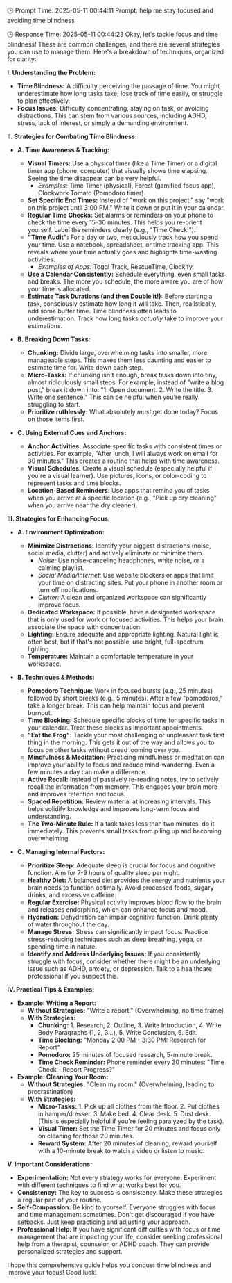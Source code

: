 🕒 Prompt Time: 2025-05-11 00:44:11
Prompt: help me stay focused and avoiding time blindness


🕒 Response Time: 2025-05-11 00:44:23
Okay, let's tackle focus and time blindness! These are common challenges, and there are several strategies you can use to manage them. Here's a breakdown of techniques, organized for clarity:

**I. Understanding the Problem:**

*   **Time Blindness:**  A difficulty perceiving the passage of time.  You might underestimate how long tasks take, lose track of time easily, or struggle to plan effectively.
*   **Focus Issues:**  Difficulty concentrating, staying on task, or avoiding distractions. This can stem from various sources, including ADHD, stress, lack of interest, or simply a demanding environment.

**II. Strategies for Combating Time Blindness:**

*   **A. Time Awareness & Tracking:**
    *   **Visual Timers:**  Use a physical timer (like a Time Timer) or a digital timer app (phone, computer) that visually shows time elapsing.  Seeing the time disappear can be very helpful.
        *   *Examples:* Time Timer (physical), Forest (gamified focus app), Clockwork Tomato (Pomodoro timer).
    *   **Set Specific End Times:** Instead of "work on this project," say "work on this project until 3:00 PM."  Write it down or put it in your calendar.
    *   **Regular Time Checks:**  Set alarms or reminders on your phone to check the time every 15-30 minutes.  This helps you re-orient yourself.  Label the reminders clearly (e.g., "Time Check!").
    *   **"Time Audit":** For a day or two, meticulously track how you spend your time.  Use a notebook, spreadsheet, or time tracking app. This reveals where your time actually goes and highlights time-wasting activities.
        *   *Examples of Apps:* Toggl Track, RescueTime, Clockify.
    *   **Use a Calendar Consistently:**  Schedule everything, even small tasks and breaks.  The more you schedule, the more aware you are of how your time is allocated.
    *   **Estimate Task Durations (and then Double it!):**  Before starting a task, consciously estimate how long it will take.  Then, realistically, add some buffer time. Time blindness often leads to underestimation.  Track how long tasks *actually* take to improve your estimations.

*   **B. Breaking Down Tasks:**
    *   **Chunking:**  Divide large, overwhelming tasks into smaller, more manageable steps.  This makes them less daunting and easier to estimate time for.  Write down each step.
    *   **Micro-Tasks:** If chunking isn't enough, break tasks down into tiny, almost ridiculously small steps.  For example, instead of "write a blog post," break it down into: "1. Open document. 2. Write the title. 3. Write one sentence." This can be helpful when you're really struggling to start.
    *   **Prioritize ruthlessly:** What absolutely *must* get done today? Focus on those items first.

*   **C. Using External Cues and Anchors:**
    *   **Anchor Activities:**  Associate specific tasks with consistent times or activities.  For example, "After lunch, I will always work on email for 30 minutes." This creates a routine that helps with time awareness.
    *   **Visual Schedules:**  Create a visual schedule (especially helpful if you're a visual learner).  Use pictures, icons, or color-coding to represent tasks and time blocks.
    *   **Location-Based Reminders:**  Use apps that remind you of tasks when you arrive at a specific location (e.g., "Pick up dry cleaning" when you arrive near the dry cleaner).

**III. Strategies for Enhancing Focus:**

*   **A. Environment Optimization:**
    *   **Minimize Distractions:**  Identify your biggest distractions (noise, social media, clutter) and actively eliminate or minimize them.
        *   *Noise:* Use noise-canceling headphones, white noise, or a calming playlist.
        *   *Social Media/Internet:*  Use website blockers or apps that limit your time on distracting sites.  Put your phone in another room or turn off notifications.
        *   *Clutter:*  A clean and organized workspace can significantly improve focus.
    *   **Dedicated Workspace:**  If possible, have a designated workspace that is only used for work or focused activities. This helps your brain associate the space with concentration.
    *   **Lighting:** Ensure adequate and appropriate lighting.  Natural light is often best, but if that's not possible, use bright, full-spectrum lighting.
    *   **Temperature:** Maintain a comfortable temperature in your workspace.

*   **B. Techniques & Methods:**
    *   **Pomodoro Technique:**  Work in focused bursts (e.g., 25 minutes) followed by short breaks (e.g., 5 minutes).  After a few "pomodoros," take a longer break. This can help maintain focus and prevent burnout.
    *   **Time Blocking:**  Schedule specific blocks of time for specific tasks in your calendar.  Treat these blocks as important appointments.
    *   **"Eat the Frog":** Tackle your most challenging or unpleasant task first thing in the morning.  This gets it out of the way and allows you to focus on other tasks without dread looming over you.
    *   **Mindfulness & Meditation:**  Practicing mindfulness or meditation can improve your ability to focus and reduce mind-wandering.  Even a few minutes a day can make a difference.
    *   **Active Recall:** Instead of passively re-reading notes, try to actively recall the information from memory. This engages your brain more and improves retention and focus.
    *   **Spaced Repetition:** Review material at increasing intervals. This helps solidify knowledge and improves long-term focus and understanding.
    *   **The Two-Minute Rule:** If a task takes less than two minutes, do it immediately. This prevents small tasks from piling up and becoming overwhelming.

*   **C.  Managing Internal Factors:**
    *   **Prioritize Sleep:**  Adequate sleep is crucial for focus and cognitive function. Aim for 7-9 hours of quality sleep per night.
    *   **Healthy Diet:**  A balanced diet provides the energy and nutrients your brain needs to function optimally. Avoid processed foods, sugary drinks, and excessive caffeine.
    *   **Regular Exercise:**  Physical activity improves blood flow to the brain and releases endorphins, which can enhance focus and mood.
    *   **Hydration:** Dehydration can impair cognitive function. Drink plenty of water throughout the day.
    *   **Manage Stress:**  Stress can significantly impact focus. Practice stress-reducing techniques such as deep breathing, yoga, or spending time in nature.
    *   **Identify and Address Underlying Issues:** If you consistently struggle with focus, consider whether there might be an underlying issue such as ADHD, anxiety, or depression.  Talk to a healthcare professional if you suspect this.

**IV.  Practical Tips & Examples:**

*   **Example: Writing a Report:**
    *   **Without Strategies:**  "Write a report." (Overwhelming, no time frame)
    *   **With Strategies:**
        *   **Chunking:** 1. Research, 2. Outline, 3. Write Introduction, 4. Write Body Paragraphs (1, 2, 3...), 5. Write Conclusion, 6. Edit.
        *   **Time Blocking:**  "Monday 2:00 PM - 3:30 PM: Research for Report"
        *   **Pomodoro:**  25 minutes of focused research, 5-minute break.
        *   **Time Check Reminder:**  Phone reminder every 30 minutes: "Time Check - Report Progress?"
*   **Example: Cleaning Your Room:**
    *   **Without Strategies:** "Clean my room." (Overwhelming, leading to procrastination)
    *   **With Strategies:**
        *   **Micro-Tasks:** 1. Pick up all clothes from the floor. 2. Put clothes in hamper/dresser. 3. Make bed. 4. Clear desk. 5. Dust desk.  (This is especially helpful if you're feeling paralyzed by the task).
        *   **Visual Timer:** Set the Time Timer for 20 minutes and focus only on cleaning for those 20 minutes.
        *   **Reward System:** After 20 minutes of cleaning, reward yourself with a 10-minute break to watch a video or listen to music.

**V.  Important Considerations:**

*   **Experimentation:**  Not every strategy works for everyone. Experiment with different techniques to find what works best for you.
*   **Consistency:**  The key to success is consistency.  Make these strategies a regular part of your routine.
*   **Self-Compassion:**  Be kind to yourself.  Everyone struggles with focus and time management sometimes.  Don't get discouraged if you have setbacks. Just keep practicing and adjusting your approach.
*   **Professional Help:**  If you have significant difficulties with focus or time management that are impacting your life, consider seeking professional help from a therapist, counselor, or ADHD coach.  They can provide personalized strategies and support.

I hope this comprehensive guide helps you conquer time blindness and improve your focus! Good luck!



